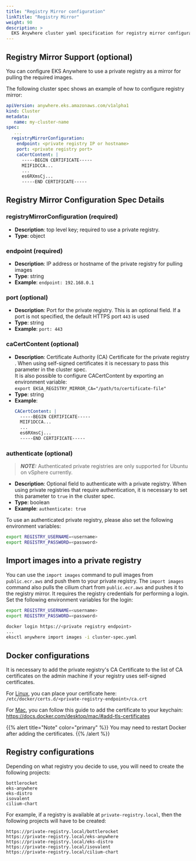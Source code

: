 ```yaml
---
title: "Registry Mirror configuration"
linkTitle: "Registry Mirror"
weight: 90
description: >
  EKS Anywhere cluster yaml specification for registry mirror configuration
---
```


## Registry Mirror Support (optional)
You can configure EKS Anywhere to use a private registry as a mirror for pulling the required images.

The following cluster spec shows an example of how to configure registry mirror:
```yaml
apiVersion: anywhere.eks.amazonaws.com/v1alpha1
kind: Cluster
metadata:
   name: my-cluster-name
spec:
   ...
  registryMirrorConfiguration:
    endpoint: <private registry IP or hostname>
    port: <private registry port>
    caCertContent: |
      -----BEGIN CERTIFICATE-----
      MIIF1DCCA...
      ...
      es6RXmsCj...
      -----END CERTIFICATE-----  
```
## Registry Mirror Configuration Spec Details
### __registryMirrorConfiguration__ (required)
* __Description__: top level key; required to use a private registry.
* __Type__: object

### __endpoint__ (required)
* __Description__: IP address or hostname of the private registry for pulling images
* __Type__: string
* __Example__: ```endpoint: 192.168.0.1```
### __port__ (optional)
* __Description__: Port for the private registry. This is an optional field. If a port
  is not specified, the default HTTPS port `443` is used
* __Type__: string
* __Example__: ```port: 443```
### __caCertContent__ (optional)
* __Description__: Certificate Authority (CA) Certificate for the private registry . When using 
  self-signed certificates it is necessary to pass this parameter in the cluster spec.<br/>
  It is also possible to configure CACertContent by exporting an environment variable:<br/>
  `export EKSA_REGISTRY_MIRROR_CA="/path/to/certificate-file"`
* __Type__: string
* __Example__: <br/>
  ```yaml
  CACertContent: |
    -----BEGIN CERTIFICATE-----
    MIIF1DCCA...
    ...
    es6RXmsCj...
    -----END CERTIFICATE-----
  ```
### __authenticate__ (optional)
>**_NOTE:_** Authenticated private registries are only supported for Ubuntu on vSphere currently. 

* __Description__: Optional field to authenticate with a private registry. When using private registries that 
  require authentication, it is necessary to set this parameter to ```true``` in the cluster spec.
* __Type__: boolean
* __Example__: ```authenticate: true```

To use an authenticated private registry, please also set the following environment variables:
```bash
export REGISTRY_USERNAME=<username>
export REGISTRY_PASSWORD=<password>
```

## Import images into a private registry
You can use the `import images` command to pull images from `public.ecr.aws` and push them to your
private registry.
The `import images` command also pulls the cilium chart from `public.ecr.aws` and pushes it to the registry mirror. It requires the registry credentials for performing a login. Set the following environment variables for the login:
```bash
export REGISTRY_USERNAME=<username>
export REGISTRY_PASSWORD=<password>
```

```bash
docker login https://<private registry endpoint>
...
eksctl anywhere import images -i cluster-spec.yaml
```
## Docker configurations
It is necessary to add the private registry's CA Certificate
to the list of CA certificates on the admin machine if your registry uses self-signed certificates.

For [Linux](https://docs.docker.com/engine/security/certificates/), you can place your certificate here: `/etc/docker/certs.d/<private-registry-endpoint>/ca.crt`

For [Mac](https://docs.docker.com/desktop/mac/#add-tls-certificates), you can follow this guide to add the certificate to your keychain: https://docs.docker.com/desktop/mac/#add-tls-certificates

{{% alert title="Note" color="primary" %}}
  You may need to restart Docker after adding the certificates.
{{% /alert %}}

## Registry configurations
Depending on what registry you decide to use, you will need to create the following projects:

```
bottlerocket
eks-anywhere
eks-distro
isovalent
cilium-chart
```

For example, if a registry is available at `private-registry.local`, then the following 
projects will have to be created:

```
https://private-registry.local/bottlerocket
https://private-registry.local/eks-anywhere
https://private-registry.local/eks-distro
https://private-registry.local/isovalent
https://private-registry.local/cilium-chart
```
